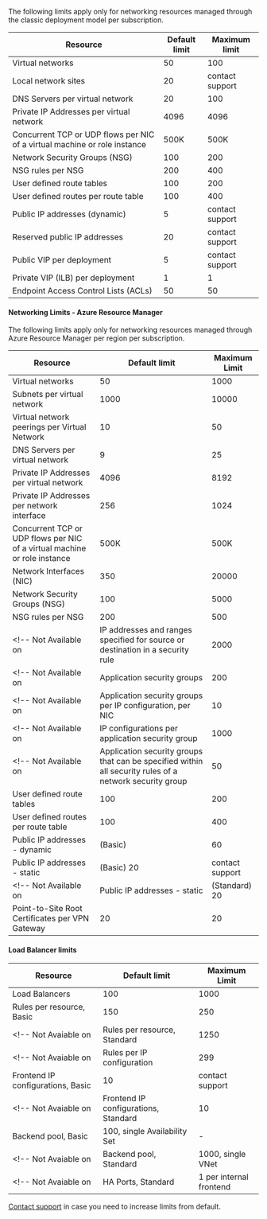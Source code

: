 <a name="virtual-networking-limits-classic"></a>The following limits apply only for networking resources managed through the classic deployment model per subscription.

| Resource | Default limit | Maximum limit |
| --- | --- | --- |
| Virtual networks |50 |100 |
| Local network sites |20 |contact support |
| DNS Servers per virtual network |20 |100 |
| Private IP Addresses per virtual network |4096 |4096 |
| Concurrent TCP or UDP flows per NIC of a virtual machine or role instance |500K |500K |
| Network Security Groups (NSG) |100 |200 |
| NSG rules per NSG |200 |400 |
| User defined route tables |100 |200 |
| User defined routes per route table |100 |400 |
| Public IP addresses (dynamic) |5 |contact support |
| Reserved public IP addresses |20 |contact support |
| Public VIP per deployment |5 |contact support |
| Private VIP (ILB) per deployment |1 |1 |
| Endpoint Access Control Lists (ACLs) |50 |50 |

#### <a name="azure-resource-manager-virtual-networking-limits"></a>Networking Limits - Azure Resource Manager
The following limits apply only for networking resources managed through Azure Resource Manager per region per subscription.

| Resource | Default limit | Maximum Limit |
| --- | --- | --- |
| Virtual networks |50 |1000 |
| Subnets per virtual network |1000 |10000 |
| Virtual network peerings per Virtual Network |10 |50 |
| DNS Servers per virtual network |9 |25 |
| Private IP Addresses per virtual network |4096 |8192 |
| Private IP Addresses per network interface |256 |1024 |
| Concurrent TCP or UDP flows per NIC of a virtual machine or role instance |500K |500K |
| Network Interfaces (NIC) |350 |20000 |
| Network Security Groups (NSG) |100 |5000 |
| NSG rules per NSG |200 |500 |
<!-- Not Available on | IP addresses and ranges specified for source or destination in a security rule |2000 |4000 | -->
<!-- Not Available on | Application security groups |200 |500 | -->
<!-- Not Available on | Application security groups per IP configuration, per NIC |10 |20 | -->
<!-- Not Available on | IP configurations per application security group |1000 |4000 | -->
<!-- Not Available on | Application security groups that can be specified within all security rules of a network security group |50 |100 | -->
| User defined route tables |100 |200 |
| User defined routes per route table |100 |400 |
| Public IP addresses - dynamic |(Basic) |60 |contact support |
| Public IP addresses - static |(Basic) 20 |contact support |
<!-- Not Available on | Public IP addresses - static |(Standard) 20 |contact support | -->
| Point-to-Site Root Certificates per VPN Gateway |20 |20 |

#### <a name="load-balancer"></a>Load Balancer limits

| Resource | Default limit | Maximum Limit |
| --- | --- | --- |
| Load Balancers | 100 | 1000 |
| Rules per resource, Basic | 150 | 250 |
<!-- Not Avaiable on | Rules per resource, Standard | 1250 | 1500 | -->
<!-- Not Avaiable on | Rules per IP configuration | 299 |299 | -->
| Frontend IP configurations, Basic | 10 | contact support |
<!-- Not Avaiable on | Frontend IP configurations, Standard | 10 | 600 | -->
| Backend pool, Basic | 100, single Availability Set | - |
<!-- Not Avaiable on | Backend pool, Standard | 1000, single VNet | contact support | -->
<!-- Not Avaiable on | HA Ports, Standard | 1 per internal frontend | - | -->

[Contact support](https://www.azure.cn/support/contact/) in case you need to increase limits from default.

<!-- ms.date: 02/23/2018 -->
